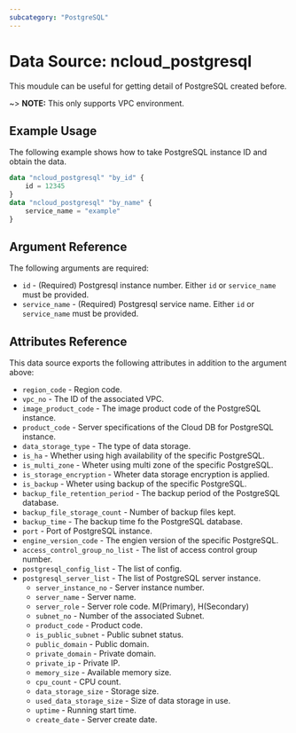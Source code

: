 ```yaml
---
subcategory: "PostgreSQL"
---
```


# Data Source: ncloud_postgresql

This moudule can be useful for getting detail of PostgreSQL created before.

~> **NOTE:** This only supports VPC environment.

## Example Usage

The following example shows how to take PostgreSQL instance ID and obtain the data.

```terraform
data "ncloud_postgresql" "by_id" {
    id = 12345
}
data "ncloud_postgresql" "by_name" {
    service_name = "example"
}
```

## Argument Reference

The following arguments are required:

* `id` - (Required) Postgresql instance number. Either `id` or `service_name` must be provided.
* `service_name` - (Required) Postgresql service name. Either `id` or `service_name` must be provided.

## Attributes Reference

This data source exports the following attributes in addition to the argument above:

* `region_code` - Region code.
* `vpc_no` - The ID of the associated VPC.
* `image_product_code` - The image product code of the PostgreSQL instance.
* `product_code` - Server specifications of the Cloud DB for PostgreSQL instance.
* `data_storage_type` - The type of data storage.
* `is_ha` - Whether using high availability of the specific PostgreSQL.
* `is_multi_zone` - Wheter using multi zone of the specific PostgreSQL.
* `is_storage_encryption` - Wheter data storage encryption is applied.
* `is_backup` - Wheter using backup of the specific PostgreSQL.
* `backup_file_retention_period` - The backup period of the PostgreSQL database.
* `backup_file_storage_count` -  Number of backup files kept.
* `backup_time` - The backup time fo the PostgreSQL database.
* `port` - Port of PostgreSQL instance.
* `engine_version_code` - The engien version of the specific PostgreSQL.
* `access_control_group_no_list` - The list of access control group number.
* `postgresql_config_list` - The list of config.
* `postgresql_server_list` - The list of PostgreSQL server instance.
  * `server_instance_no` - Server instance number.
  * `server_name` - Server name.
  * `server_role` - Server role code. M(Primary), H(Secondary)
  * `subnet_no` - Number of the associated Subnet.
  * `product_code` - Product code.
  * `is_public_subnet` - Public subnet status.
  * `public_domain` - Public domain.
  * `private_domain` - Private domain.
  * `private_ip` - Private IP.
  * `memory_size` - Available memory size.
  * `cpu_count` - CPU count.
  * `data_storage_size` - Storage size.
  * `used_data_storage_size` - Size of data storage in use.
  * `uptime` - Running start time.
  * `create_date` - Server create date.